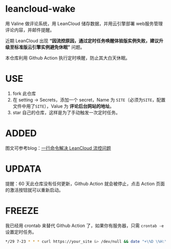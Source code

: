 # leancloud-wake

用 Valine 做评论系统，用 LeanCloud 储存数据，并用云引擎部署 web服务管理评论内容，并邮件提醒。

近期 LeanCloud 出现 **“因流控原因，通过定时任务唤醒体验版实例失败，建议升级至标准版云引擎实例避免休眠”**  问题。

本仓库利用 Github Action 执行定时唤醒，防止其大白天休眠。



# USE

1. fork 此仓库
2. 在 setting -> Secrets，添加一个 secret，Name 为 `SITE`（必须为`SITE`，配置文件中用了`SITE`），Value 为 **评论后台网站的地址**。
3. star 自己的仓库，这样是为了手动触发一次定时任务。



# ADDED

图文可参考blog：[一行命令解决 LeanCloud 流控问题](https://www.aimtao.net/slef-wake-leancloud/)


# UPDATA

提醒：60 天此仓库没有任何更新，Github Action 就会被停止，点击 Action 页面的激活按钮就可以重新启动。


# FREEZE
我已经用 crontab 来替代 Github Action 了，如果你有服务器，只需 `crontab -e` 设置定时任务。
```sh
*/29 7-23 * * * curl https://your_site &> /dev/null && date "+\%D \%H:\%M:\%S" >> ~/wakeup.log
```
